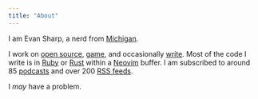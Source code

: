 ```yaml
---
title: "About"
---
```

I am Evan Sharp, a nerd from [Michigan](https://en.wikipedia.org/wiki/Michigan).

I work on [open source](https://github.com/packetmonkey), [game](https:/dnd.wizards.com), and occasionally [write](/posts).
Most of the code I write is in [Ruby](http://www.ruby-lang.org) or [Rust](http://rust-lang.org) within a [Neovim](https://neovim.io) buffer.
I am subscribed to around 85 [podcasts](https://overcast.fm) and over 200 [RSS feeds](https://feedbin.com).

I _may_ have a problem.
